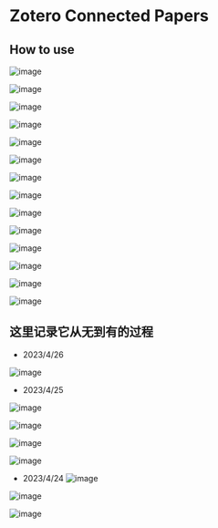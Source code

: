 # Zotero Connected Papers

## How to use

![image](https://user-images.githubusercontent.com/51939531/234450414-561cb0d4-5e4e-48bc-8aba-b5c0a08afb8a.png)

![image](https://user-images.githubusercontent.com/51939531/234450728-f3091bb7-eba5-40cb-b42a-038ae55b566a.png)

![image](https://user-images.githubusercontent.com/51939531/234450937-e9b8bbb2-7bdc-4b6b-ae1b-b8602fb392cd.png)

![image](https://user-images.githubusercontent.com/51939531/234450975-8491837a-5f49-40a1-a928-17eb7d2a6dcf.png)

![image](https://user-images.githubusercontent.com/51939531/234451045-747142dc-e372-4062-afeb-bd30da4d8922.png)

![image](https://user-images.githubusercontent.com/51939531/234451119-9352b905-c875-4ac0-8c5f-e2e2fb362ece.png)

![image](https://user-images.githubusercontent.com/51939531/234451169-dc787847-5a1a-4736-9eaf-efb401bff8c9.png)

![image](https://user-images.githubusercontent.com/51939531/234451208-1853f6f9-d3fa-4267-bc2c-6f72f3ab819d.png)

![image](https://user-images.githubusercontent.com/51939531/234451295-e49a55b3-77d9-4a6a-a3ef-8ed2ade6ebf4.png)

![image](https://user-images.githubusercontent.com/51939531/234451380-51b46ca9-283c-46da-b7bf-112cb7fed006.png)

![image](https://user-images.githubusercontent.com/51939531/234451518-cc147b30-e64c-4870-bfe7-c343d8b89fc1.png)

![image](https://user-images.githubusercontent.com/51939531/234451735-8d742860-114e-48ab-b91b-ee8eeb24d7d6.png)

![image](https://user-images.githubusercontent.com/51939531/234451822-d32ec541-f011-4469-8a99-1539161a4b44.png)

![image](https://user-images.githubusercontent.com/51939531/234452309-242c44db-8712-40ef-b378-a7c5e8e996d4.png)

## 这里记录它从无到有的过程

- 2023/4/26

![image](https://user-images.githubusercontent.com/51939531/234449849-d6d77753-b38e-40e4-8f17-1dfff26a2c8f.png)

- 2023/4/25

![image](https://user-images.githubusercontent.com/51939531/234312271-1e054523-d161-4e4a-a45e-39cd66cefaa3.png)

![image](https://user-images.githubusercontent.com/51939531/234293325-11bd20f8-1bfd-4c94-ad6b-5bdeb8c23c65.png)

![image](https://user-images.githubusercontent.com/51939531/234237792-6f9fb93c-1009-4183-be01-285337dc8a5d.png)

![image](https://user-images.githubusercontent.com/51939531/234170875-594acb3f-0656-49c2-978a-5ae442732c19.png)

- 2023/4/24
![image](https://user-images.githubusercontent.com/51939531/234033842-f3afaa25-9353-4751-961e-f085a2c05015.png)


![image](https://user-images.githubusercontent.com/51939531/233534046-96e57c7a-3a34-416c-88b4-42d800b6e207.png)



![image](https://user-images.githubusercontent.com/51939531/233388259-d9a21285-2589-4b92-8a2a-bc5705576cf7.png)

